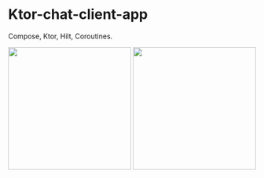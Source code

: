 ﻿# Ktor-chat-client-app

Compose, Ktor, Hilt, Coroutines.

<img src="https://github.com/MelnikovAleksandr/Ktor-chat-client-app/assets/83123472/3c8b8ceb-fd8a-4e9e-b2e4-7dca2c4012d3.png" width="250"> 
<img src="https://github.com/MelnikovAleksandr/Ktor-chat-client-app/assets/83123472/7c50d72e-1e2c-4b5e-80e8-f13d1893c148.png" width="250">


